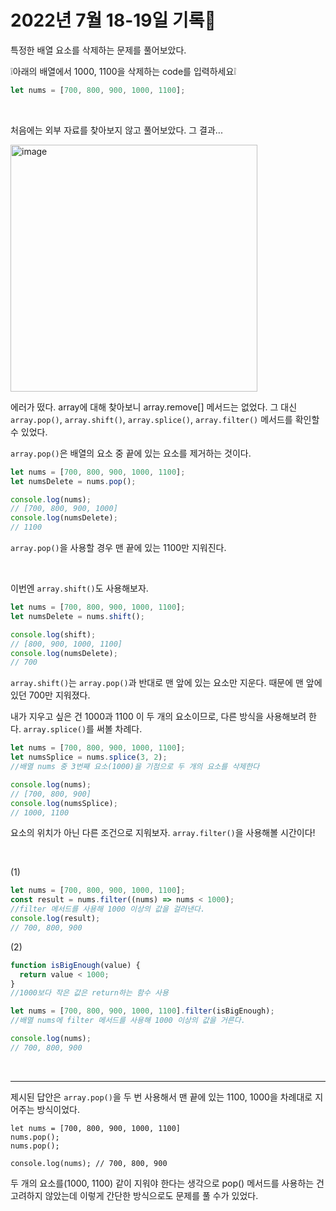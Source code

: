 # 2022년 7월 18-19일 기록📒

특정한 배열 요소를 삭제하는 문제를 풀어보았다.

❕아래의 배열에서 1000, 1100을 삭제하는 code를 입력하세요❕

```js
let nums = [700, 800, 900, 1000, 1100];
```

<br>

처음에는 외부 자료를 찾아보지 않고 풀어보았다. 그 결과...

<img width="395" alt="image" src="https://user-images.githubusercontent.com/106219241/181504515-696a90de-9dbd-4aa0-971f-a24c782df776.png">

에러가 떴다. array에 대해 찾아보니 array.remove[] 메서드는 없었다. 그 대신 `array.pop()`, `array.shift()`, `array.splice()`, `array.filter()` 메서드를 확인할 수 있었다.

`array.pop()`은 배열의 요소 중 끝에 있는 요소를 제거하는 것이다.

```js
let nums = [700, 800, 900, 1000, 1100];
let numsDelete = nums.pop();

console.log(nums);
// [700, 800, 900, 1000]
console.log(numsDelete);
// 1100
```

`array.pop()`을 사용할 경우 맨 끝에 있는 1100만 지워진다.

<br>

이번엔 `array.shift()`도 사용해보자.

```js
let nums = [700, 800, 900, 1000, 1100];
let numsDelete = nums.shift();

console.log(shift);
// [800, 900, 1000, 1100]
console.log(numsDelete);
// 700
```

`array.shift()`는 `array.pop()`과 반대로 맨 앞에 있는 요소만 지운다. 때문에 맨 앞에 있던 700만 지워졌다.

내가 지우고 싶은 건 1000과 1100 이 두 개의 요소이므로, 다른 방식을 사용해보려 한다. `array.splice()`를 써볼 차례다.

```js
let nums = [700, 800, 900, 1000, 1100];
let numsSplice = nums.splice(3, 2);
//배열 nums 중 3번째 요소(1000)을 기점으로 두 개의 요소를 삭제한다

console.log(nums);
// [700, 800, 900]
console.log(numsSplice);
// 1000, 1100
```

요소의 위치가 아닌 다른 조건으로 지워보자. `array.filter()`을 사용해볼 시간이다!

<br>

(1)

```js
let nums = [700, 800, 900, 1000, 1100];
const result = nums.filter((nums) => nums < 1000);
//filter 메서드를 사용해 1000 이상의 값을 걸러낸다.
console.log(result);
// 700, 800, 900
```

(2)

```js
function isBigEnough(value) {
  return value < 1000;
}
//1000보다 작은 값은 return하는 함수 사용

let nums = [700, 800, 900, 1000, 1100].filter(isBigEnough);
//배열 nums에 filter 메서드를 사용해 1000 이상의 값을 거른다.

console.log(nums);
// 700, 800, 900
```

<br>

---

제시된 답안은 `array.pop()`을 두 번 사용해서 맨 끝에 있는 1100, 1000을 차례대로 지어주는 방식이었다.

```
let nums = [700, 800, 900, 1000, 1100]
nums.pop();
nums.pop();

console.log(nums); // 700, 800, 900
```

두 개의 요소를(1000, 1100) 같이 지워야 한다는 생각으로 pop() 메서드를 사용하는 건 고려하지 않았는데 이렇게 간단한 방식으로도 문제를 풀 수가 있었다.
